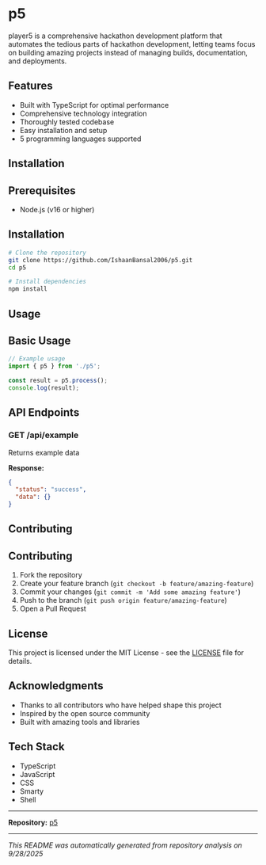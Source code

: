 # p5

player5 is a comprehensive hackathon development platform that automates the tedious parts of hackathon development, letting teams focus on building amazing projects instead of managing builds, documentation, and deployments.

## Features

- Built with TypeScript for optimal performance
- Comprehensive technology integration
- Thoroughly tested codebase
- Easy installation and setup
- 5 programming languages supported

## Installation

## Prerequisites

- Node.js (v16 or higher)

## Installation

```bash
# Clone the repository
git clone https://github.com/IshaanBansal2006/p5.git
cd p5

# Install dependencies
npm install
```

## Usage

## Basic Usage

```typescript
// Example usage
import { p5 } from './p5';

const result = p5.process();
console.log(result);
```

## API Endpoints

### GET /api/example
Returns example data

**Response:**
```json
{
  "status": "success",
  "data": {}
}
```

## Contributing

## Contributing

1. Fork the repository
2. Create your feature branch (`git checkout -b feature/amazing-feature`)
3. Commit your changes (`git commit -m 'Add some amazing feature'`)
4. Push to the branch (`git push origin feature/amazing-feature`)
5. Open a Pull Request

## License

This project is licensed under the MIT License - see the [LICENSE](LICENSE) file for details.

## Acknowledgments

- Thanks to all contributors who have helped shape this project
- Inspired by the open source community
- Built with amazing tools and libraries

## Tech Stack

- TypeScript
- JavaScript
- CSS
- Smarty
- Shell

---

**Repository:** [p5](https://github.com/IshaanBansal2006/p5)

---

*This README was automatically generated from repository analysis on 9/28/2025*
